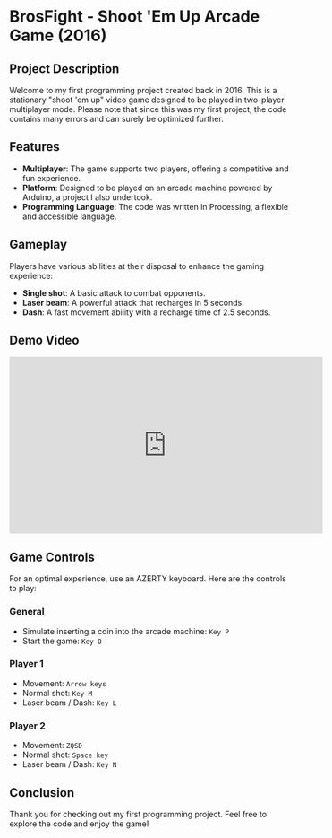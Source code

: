 # BrosFight  - Shoot 'Em Up Arcade Game (2016)

## Project Description

Welcome to my first programming project created back in 2016. This is a stationary "shoot 'em up" video game designed to be played in two-player multiplayer mode. Please note that since this was my first project, the code contains many errors and can surely be optimized further.

## Features

- **Multiplayer**: The game supports two players, offering a competitive and fun experience.
- **Platform**: Designed to be played on an arcade machine powered by Arduino, a project I also undertook.
- **Programming Language**: The code was written in Processing, a flexible and accessible language.

## Gameplay

Players have various abilities at their disposal to enhance the gaming experience:

- **Single shot**: A basic attack to combat opponents.
- **Laser beam**: A powerful attack that recharges in 5 seconds.
- **Dash**: A fast movement ability with a recharge time of 2.5 seconds.

## Demo Video

<iframe width="560" height="315" src="https://youtu.be/BOvx-YrbHqs" frameborder="0" allow="accelerometer; autoplay; clipboard-write; encrypted-media; gyroscope; picture-in-picture" allowfullscreen></iframe>

## Game Controls

For an optimal experience, use an AZERTY keyboard. Here are the controls to play:

### General

- Simulate inserting a coin into the arcade machine: `Key P`
- Start the game: `Key O`

### Player 1

- Movement: `Arrow keys`
- Normal shot: `Key M`
- Laser beam / Dash: `Key L`

### Player 2

- Movement: `ZQSD`
- Normal shot: `Space key`
- Laser beam / Dash: `Key N`

## Conclusion

Thank you for checking out my first programming project. Feel free to explore the code and enjoy the game!
